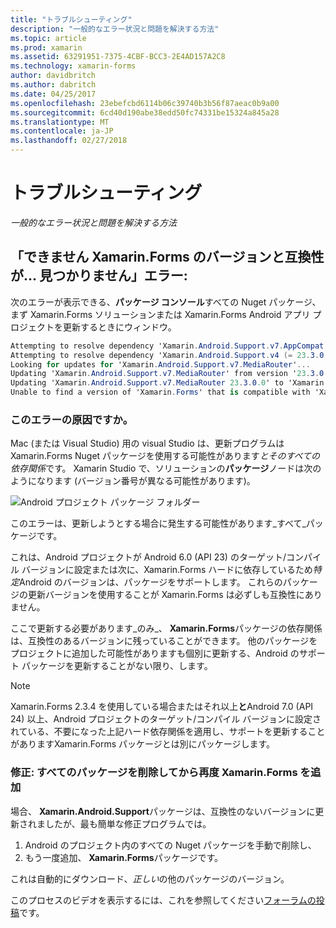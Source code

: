```yaml
---
title: "トラブルシューティング"
description: "一般的なエラー状況と問題を解決する方法"
ms.topic: article
ms.prod: xamarin
ms.assetid: 63291951-7375-4CBF-BCC3-2E4AD157A2C8
ms.technology: xamarin-forms
author: davidbritch
ms.author: dabritch
ms.date: 04/25/2017
ms.openlocfilehash: 23ebefcbd6114b06c39740b3b56f87aeac0b9a00
ms.sourcegitcommit: 6cd40d190abe38edd50fc74331be15324a845a28
ms.translationtype: MT
ms.contentlocale: ja-JP
ms.lasthandoff: 02/27/2018
---
```

# <a name="troubleshooting"></a>トラブルシューティング

_一般的なエラー状況と問題を解決する方法_

## <a name="error-unable-to-find-a-version-of-xamarinforms-compatible-with"></a>「できません Xamarin.Forms のバージョンと互換性が... 見つかりません」エラー:

次のエラーが表示できる、**パッケージ コンソール**すべての Nuget パッケージ、まず Xamarin.Forms ソリューションまたは Xamarin.Forms Android アプリ プロジェクトを更新するときにウィンドウ。

```csharp
Attempting to resolve dependency 'Xamarin.Android.Support.v7.AppCompat (= 23.3.0.0)'.
Attempting to resolve dependency 'Xamarin.Android.Support.v4 (= 23.3.0.0)'.
Looking for updates for 'Xamarin.Android.Support.v7.MediaRouter'...
Updating 'Xamarin.Android.Support.v7.MediaRouter' from version '23.3.0.0' to '23.3.1.0' in project 'Todo.Droid'.
Updating 'Xamarin.Android.Support.v7.MediaRouter 23.3.0.0' to 'Xamarin.Android.Support.v7.MediaRouter 23.3.1.0' failed.
Unable to find a version of 'Xamarin.Forms' that is compatible with 'Xamarin.Android.Support.v7.MediaRouter 23.3.0.0'.
```

### <a name="what-causes-this-error"></a>このエラーの原因ですか。

Mac (または Visual Studio) 用の visual Studio は、更新プログラムは Xamarin.Forms Nuget パッケージを使用する可能性があります*とそのすべての依存関係*です。 Xamarin Studio で、ソリューションの**パッケージ**ノードは次のようになります (バージョン番号が異なる可能性があります)。

![](images/updates-available.png "Android プロジェクト パッケージ フォルダー")

このエラーは、更新しようとする場合に発生する可能性があります_すべて_パッケージです。

これは、Android プロジェクトが Android 6.0 (API 23) のターゲット/コンパイル バージョンに設定または次に、Xamarin.Forms ハードに依存しているため*特定*Android のバージョンは、パッケージをサポートします。 これらのパッケージの更新バージョンを使用することが Xamarin.Forms は必ずしも互換性にありません。

ここで更新する必要があります_のみ_、 **Xamarin.Forms**パッケージの依存関係は、互換性のあるバージョンに残っていることができます。 他のパッケージをプロジェクトに追加した可能性がありますも個別に更新する、Android のサポート パッケージを更新することがない限り、します。


> [!NOTE]
> Xamarin.Forms 2.3.4 を使用している場合またはそれ以上**と**Android 7.0 (API 24) 以上、Android プロジェクトのターゲット/コンパイル バージョンに設定されている、不要になった上記ハード依存関係を適用し、サポートを更新することがありますXamarin.Forms パッケージとは別にパッケージします。


### <a name="fix-remove-all-packages-and-re-add-xamarinforms"></a>修正: すべてのパッケージを削除してから再度 Xamarin.Forms を追加

場合、 **Xamarin.Android.Support**パッケージは、互換性のないバージョンに更新されましたが、最も簡単な修正プログラムでは。

1. Android のプロジェクト内のすべての Nuget パッケージを手動で削除し、
2. もう一度追加、 **Xamarin.Forms**パッケージです。

これは自動的にダウンロード、*正しい*の他のパッケージのバージョン。

このプロセスのビデオを表示するには、これを参照してください[フォーラムの投稿](https://forums.xamarin.com/discussion/comment/170012/#Comment_170012)です。
